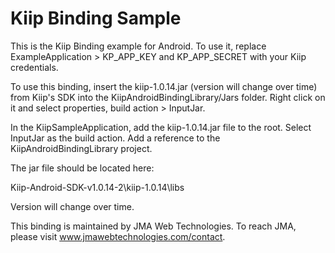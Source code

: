 Kiip Binding Sample
========================

This is the Kiip Binding example for Android. To use it, replace ExampleApplication > KP_APP_KEY and KP_APP_SECRET with your Kiip credentials. 

To use this binding, insert the kiip-1.0.14.jar (version will change over time) from Kiip's SDK into the KiipAndroidBindingLibrary/Jars folder. Right click on it and select properties, build action > InputJar.

In the KiipSampleApplication, add the kiip-1.0.14.jar file to the root. Select InputJar as the build action. Add a reference to the KiipAndroidBindingLibrary project. 

The jar file should be located here:

Kiip-Android-SDK-v1.0.14-2\kiip-1.0.14\libs

Version will change over time.

This binding is maintained by JMA Web Technologies. To reach JMA, please visit www.jmawebtechnologies.com/contact. 